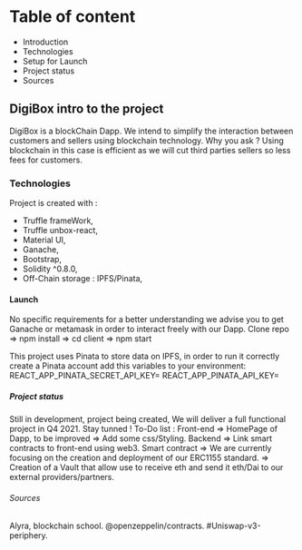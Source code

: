 # Table of content
 * Introduction 
 * Technologies
 * Setup for Launch
 * Project status
 * Sources
 
## DigiBox intro to the project
DigiBox is a blockChain Dapp. We intend to simplify the interaction between customers and sellers using blockchain technology. Why you ask ? Using blockchain in this case is efficient as we will cut third parties sellers so less fees for customers.

### Technologies
Project is created with : 
 - Truffle frameWork,
 - Truffle unbox-react,
 - Material UI,
 - Ganache,
 - Bootstrap,
 - Solidity ^0.8.0,
 - Off-Chain storage : IPFS/Pinata,
 
 #### Launch 
  No specific requirements for a better understanding we advise you to get Ganache or metamask in order to interact freely with our Dapp.
  Clone repo => npm install => cd client => npm start

  This project uses Pinata to store data on IPFS, in order to run it correctly create a Pinata account add this variables to your environment:
  REACT_APP_PINATA_SECRET_API_KEY=
  REACT_APP_PINATA_API_KEY=
 
 ##### Project status
Still in development, project being created, We will deliver a full functional project in Q4 2021. Stay tunned !
To-Do list :
Front-end  => HomePage of Dapp, to be improved => Add some css/Styling.
Backend => Link smart contracts to front-end using web3.
Smart contract => We are currently focusing on the creation and deployment of our ERC1155 standard.
               => Creation of a Vault that allow use to receive eth and send it eth/Dai to our external providers/partners.

###### Sources 
Alyra, blockchain school.
@openzeppelin/contracts.
#Uniswap-v3-periphery.               

